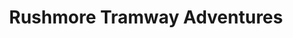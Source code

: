 ---
title: "Rushmore Tramway Adventures"
url: /keystone/rushmore-tramway-adventures/
shop: Andenken
---